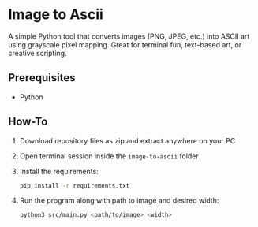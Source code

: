 # Image to Ascii

A simple Python tool that converts images (PNG, JPEG, etc.) into ASCII art using grayscale pixel mapping. Great for terminal fun, text-based art, or creative scripting.

## Prerequisites

-  Python

## How-To

1.  Download repository files as zip and extract anywhere on your PC
2.  Open terminal session inside the `image-to-ascii` folder
3.  Install the requirements:
   
    ```bash
    pip install -r requirements.txt
    ```
    
5.  Run the program along with path to image and desired width:

    ```bash
    python3 src/main.py <path/to/image> <width>
    ```
